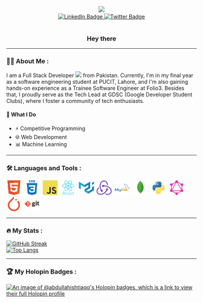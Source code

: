 <div id="header" align="center">
  <img src="https://media.giphy.com/media/v1.Y2lkPTc5MGI3NjExOXBsYnMxeXp1dXl2ZTk0Ym94eGhtOGt1aHlhcTN5b3NsbTE3NTJqZyZlcD12MV9pbnRlcm5hbF9naWZfYnlfaWQmY3Q9cw/M9gbBd9nbDrOTu1Mqx/giphy.gif" width="100"/>
  <div id="badges">
  <a href="https://www.linkedin.com/in/abdullahishtiaqq/">
    <img src="https://img.shields.io/badge/LinkedIn-blue?style=for-the-badge&logo=linkedin&logoColor=white" alt="LinkedIn Badge"/>
  </a>
  <a href="https://twitter.com/abdr_272">
    <img src="https://img.shields.io/badge/Twitter-blue?style=for-the-badge&logo=twitter&logoColor=white" alt="Twitter Badge"/>
  </a>
  </div>
  <img src="https://komarev.com/ghpvc/?username=abdullahishtiaqq&style=flat-square&color=blue" alt=""/>
  <h3>
    Hey there
  </h3>
</div>

---

### :man_technologist: About Me :
I am a Full Stack Developer <img src="https://media.giphy.com/media/WUlplcMpOCEmTGBtBW/giphy.gif" width="30"> from Pakistan. Currently, I'm in my final year as a software engineering student at PUCIT, Lahore, and I'm also gaining hands-on experience as a Trainee Software Engineer at Folio3. Besides that, I proudly serve as the Tech Lead at GDSC (Google Developer Student Clubs), where I foster a community of tech enthusiasts.

#### 💼 What I Do

- ⚡ Competitive Programming
- 🌐 Web Development
- 📊 Machine Learning

---

### :hammer_and_wrench: Languages and Tools :
<div>
  <img src="https://github.com/devicons/devicon/blob/master/icons/html5/html5-original.svg" title="HTML5" alt="HTML" width="40" height="40"/>&nbsp;
  <img src="https://github.com/devicons/devicon/blob/master/icons/css3/css3-plain-wordmark.svg"  title="CSS3" alt="CSS" width="40" height="40"/>&nbsp;
  <img src="https://github.com/devicons/devicon/blob/master/icons/javascript/javascript-original.svg" title="JavaScript" alt="JavaScript" width="40" height="40"/>&nbsp;
  <img src="https://github.com/devicons/devicon/blob/master/icons/react/react-original-wordmark.svg" title="React" alt="React" width="40" height="40"/>&nbsp;
  <img src="https://github.com/devicons/devicon/blob/master/icons/materialui/materialui-original.svg" title="Material UI" alt="Material UI" width="40" height="40"/>&nbsp;
  <img src="https://github.com/devicons/devicon/blob/master/icons/redux/redux-original.svg" title="Redux" alt="Redux " width="40" height="40"/>&nbsp;
  <img src="https://github.com/devicons/devicon/blob/master/icons/mysql/mysql-original-wordmark.svg" title="MySQL"  alt="MySQL" width="40" height="40"/>&nbsp;
  <img src="https://github.com/devicons/devicon/blob/master/icons/mongodb/mongodb-original.svg" title="MongoDb" alt="mongoDb" width="40" height="40"/>&nbsp;
  <img src="https://github.com/devicons/devicon/blob/master/icons/python/python-original.svg" title="Python" alt="python" width="40" height="40"/>&nbsp;
  <img src="https://github.com/devicons/devicon/blob/master/icons/graphql/graphql-plain.svg" title="GraphQL" alt="graphql" width="40" height="40"/>&nbsp;
  <img src="https://github.com/devicons/devicon/blob/master/icons/pytorch/pytorch-original.svg" title="PyTorch" alt="pytorch" width="40" height="40"/>&nbsp;
  <img src="https://github.com/devicons/devicon/blob/master/icons/git/git-original-wordmark.svg" title="Git" **alt="Git" width="40" height="40"/>
</div>

---

### :fire: My Stats :
[![GitHub Streak](http://github-readme-streak-stats.herokuapp.com?user=abdullahishtiaqq&theme=nightowl)](https://git.io/streak-stats)
<br>
[![Top Langs](https://github-readme-stats.vercel.app/api/top-langs/?username=abdullahishtiaqq&layout=compact&theme=vision-friendly-dark)](https://github.com/anuraghazra/github-readme-stats)

---

### :trophy: My Holopin Badges :
  
[![An image of @abdullahishtiaqq's Holopin badges, which is a link to view their full Holopin profile](https://holopin.me/abdullahishtiaqq)](https://holopin.io/@abdullahishtiaqq)
